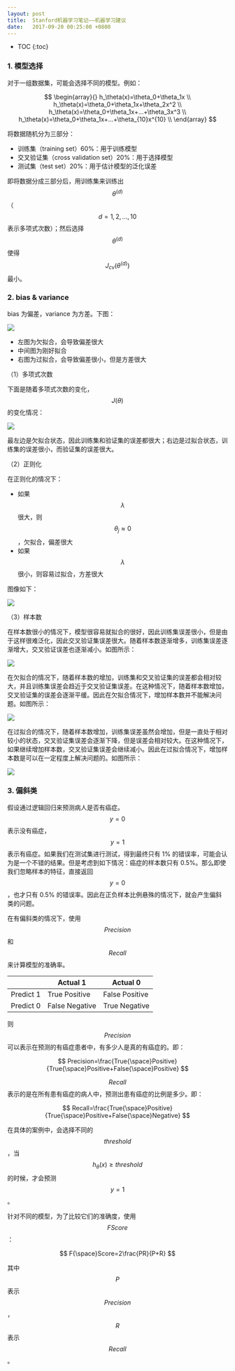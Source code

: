 ```yaml
---
layout: post
title:  Stanford机器学习笔记——机器学习建议
date:   2017-09-20 00:25:00 +0800
---
```


* TOC
{:toc}

### 1. 模型选择

对于一组数据集，可能会选择不同的模型。例如：

$$
\begin{array}{}
h_\theta(x)=\theta_0+\theta_1x \\
h_\theta(x)=\theta_0+\theta_1x+\theta_2x^2 \\
h_\theta(x)=\theta_0+\theta_1x+...+\theta_3x^3 \\
h_\theta(x)=\theta_0+\theta_1x+...+\theta_{10}x^{10} \\
\end{array}
$$

将数据随机分为三部分：

- 训练集（training set）60%：用于训练模型
- 交叉验证集（cross validation set）20%：用于选择模型
- 测试集（test set）20%：用于估计模型的泛化误差

即将数据分成三部分后，用训练集来训练出 $$ \theta^{(d)} $$（$$ d=1,2,...,10 $$ 表示多项式次数）；然后选择 $$ \theta^{(d)} $$ 使得 $$ J_{cv}(\theta^{(d)}) $$ 最小。

### 2. bias & variance

bias 为偏差，variance 为方差。下图：

![]({{site.baseurl}}/images/2017/09/20/advice-1.svg)

- 左图为欠拟合，会导致偏差很大
- 中间图为刚好拟合
- 右图为过拟合，会导致偏差很小，但是方差很大

（1）多项式次数

下面是随着多项式次数的变化，$$ J(\theta) $$ 的变化情况：

![]({{site.baseurl}}/images/2017/09/20/advice-2.png)

最左边是欠拟合状态，因此训练集和验证集的误差都很大；右边是过拟合状态，训练集的误差很小，而验证集的误差很大。

（2）正则化

在正则化的情况下：

- 如果 $$ \lambda $$ 很大，则 $$ \theta_j\approx0 $$，欠拟合，偏差很大
- 如果 $$ \lambda $$ 很小，则容易过拟合，方差很大

图像如下：

![]({{site.baseurl}}/images/2017/09/20/advice-3.png)

（3）样本数

在样本数很小的情况下，模型很容易就拟合的很好，因此训练集误差很小，但是由于这样很难泛化，因此交叉验证集误差很大。随着样本数逐渐增多，训练集误差逐渐增大，交叉验证误差也逐渐减小。如图所示：

![]({{site.baseurl}}/images/2017/09/20/advice-4.png)

在欠拟合的情况下，随着样本数的增加，训练集和交叉验证集的误差都会相对较大，并且训练集误差会趋近于交叉验证集误差。在这种情况下，随着样本数增加，交叉验证集的误差会逐渐平缓。因此在欠拟合情况下，增加样本数并不能解决问题。如图所示：

![]({{site.baseurl}}/images/2017/09/20/advice-5.png)

在过拟合的情况下，随着样本数增加，训练集误差虽然会增加，但是一直处于相对较小的状态，交叉验证集误差会逐渐下降，但是误差会相对较大。在这种情况下，如果继续增加样本数，交叉验证集误差会继续减小。因此在过拟合情况下，增加样本数是可以在一定程度上解决问题的。如图所示：

![]({{site.baseurl}}/images/2017/09/20/advice-6.png)

### 3. 偏斜类

假设通过逻辑回归来预测病人是否有癌症。$$ y=0 $$ 表示没有癌症，$$ y=1 $$ 表示有癌症。如果我们在测试集进行测试，得到最终只有 1% 的错误率，可能会认为是一个不错的结果。但是考虑到如下情况：癌症的样本数只有 0.5%。那么即使我们忽略样本的特征，直接返回 $$ y=0 $$，也才只有 0.5% 的错误率。因此在正负样本比例悬殊的情况下，就会产生偏斜类的问题。

在有偏斜类的情况下，使用 $$ Precision $$ 和 $$ Recall $$ 来计算模型的准确率。

|           | Actual 1       | Actual 0       |
|-----------|----------------|----------------|
| Predict 1 | True Positive  | False Positive |
| Predict 0 | False Negative | True Negative  |

则 $$ Precision $$ 可以表示在预测的有癌症患者中，有多少人是真的有癌症的。即：

$$ Precision=\frac{True{\space}Positive}{True{\space}Positive+False{\space}Positive} $$

$$ Recall $$ 表示的是在所有患有癌症的病人中，预测出患有癌症的比例是多少。即：

$$ Recall=\frac{True{\space}Positive}{True{\space}Positive+False{\space}Negative} $$

在具体的案例中，会选择不同的 $$ threshold $$，当 $$ h_\theta(x)\geq{threshold} $$ 的时候，才会预测 $$ y=1 $$。

针对不同的模型，为了比较它们的准确度，使用 $$ F Score $$：

$$ F{\space}Score=2\frac{PR}{P+R} $$

其中 $$ P $$ 表示 $$ Precision $$，$$ R $$ 表示 $$ Recall $$。
